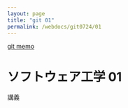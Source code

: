```yaml
---
layout: page
title: "git 01"
permalink: /webdocs/git0724/01
---
```


[git memo](/webdocs/git0724)

# ソフトウェア工学 01

講義